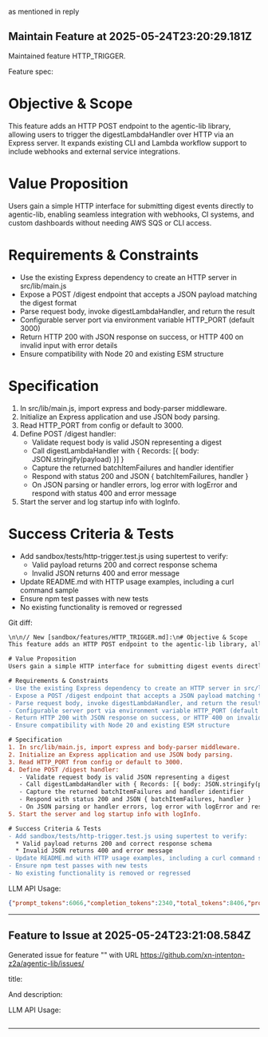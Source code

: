 as mentioned in reply 
## Maintain Feature at 2025-05-24T23:20:29.181Z

Maintained feature HTTP_TRIGGER.

Feature spec:

# Objective & Scope
This feature adds an HTTP POST endpoint to the agentic-lib library, allowing users to trigger the digestLambdaHandler over HTTP via an Express server. It expands existing CLI and Lambda workflow support to include webhooks and external service integrations.

# Value Proposition
Users gain a simple HTTP interface for submitting digest events directly to agentic-lib, enabling seamless integration with webhooks, CI systems, and custom dashboards without needing AWS SQS or CLI access.

# Requirements & Constraints
- Use the existing Express dependency to create an HTTP server in src/lib/main.js
- Expose a POST /digest endpoint that accepts a JSON payload matching the digest format
- Parse request body, invoke digestLambdaHandler, and return the result
- Configurable server port via environment variable HTTP_PORT (default 3000)
- Return HTTP 200 with JSON response on success, or HTTP 400 on invalid input with error details
- Ensure compatibility with Node 20 and existing ESM structure

# Specification
1. In src/lib/main.js, import express and body-parser middleware.
2. Initialize an Express application and use JSON body parsing.
3. Read HTTP_PORT from config or default to 3000.
4. Define POST /digest handler:
   - Validate request body is valid JSON representing a digest
   - Call digestLambdaHandler with { Records: [{ body: JSON.stringify(payload) }] }
   - Capture the returned batchItemFailures and handler identifier
   - Respond with status 200 and JSON { batchItemFailures, handler }
   - On JSON parsing or handler errors, log error with logError and respond with status 400 and error message
5. Start the server and log startup info with logInfo.

# Success Criteria & Tests
- Add sandbox/tests/http-trigger.test.js using supertest to verify:
  * Valid payload returns 200 and correct response schema
  * Invalid JSON returns 400 and error message
- Update README.md with HTTP usage examples, including a curl command sample
- Ensure npm test passes with new tests
- No existing functionality is removed or regressed

Git diff:

```diff
\n\n// New [sandbox/features/HTTP_TRIGGER.md]:\n# Objective & Scope
This feature adds an HTTP POST endpoint to the agentic-lib library, allowing users to trigger the digestLambdaHandler over HTTP via an Express server. It expands existing CLI and Lambda workflow support to include webhooks and external service integrations.

# Value Proposition
Users gain a simple HTTP interface for submitting digest events directly to agentic-lib, enabling seamless integration with webhooks, CI systems, and custom dashboards without needing AWS SQS or CLI access.

# Requirements & Constraints
- Use the existing Express dependency to create an HTTP server in src/lib/main.js
- Expose a POST /digest endpoint that accepts a JSON payload matching the digest format
- Parse request body, invoke digestLambdaHandler, and return the result
- Configurable server port via environment variable HTTP_PORT (default 3000)
- Return HTTP 200 with JSON response on success, or HTTP 400 on invalid input with error details
- Ensure compatibility with Node 20 and existing ESM structure

# Specification
1. In src/lib/main.js, import express and body-parser middleware.
2. Initialize an Express application and use JSON body parsing.
3. Read HTTP_PORT from config or default to 3000.
4. Define POST /digest handler:
   - Validate request body is valid JSON representing a digest
   - Call digestLambdaHandler with { Records: [{ body: JSON.stringify(payload) }] }
   - Capture the returned batchItemFailures and handler identifier
   - Respond with status 200 and JSON { batchItemFailures, handler }
   - On JSON parsing or handler errors, log error with logError and respond with status 400 and error message
5. Start the server and log startup info with logInfo.

# Success Criteria & Tests
- Add sandbox/tests/http-trigger.test.js using supertest to verify:
  * Valid payload returns 200 and correct response schema
  * Invalid JSON returns 400 and error message
- Update README.md with HTTP usage examples, including a curl command sample
- Ensure npm test passes with new tests
- No existing functionality is removed or regressed
```

LLM API Usage:

```json
{"prompt_tokens":6066,"completion_tokens":2340,"total_tokens":8406,"prompt_tokens_details":{"cached_tokens":1152,"audio_tokens":0},"completion_tokens_details":{"reasoning_tokens":1856,"audio_tokens":0,"accepted_prediction_tokens":0,"rejected_prediction_tokens":0}}
```
---

## Feature to Issue at 2025-05-24T23:21:08.584Z

Generated issue  for feature "" with URL https://github.com/xn-intenton-z2a/agentic-lib/issues/

title:



And description:



LLM API Usage:

```json

```
---

